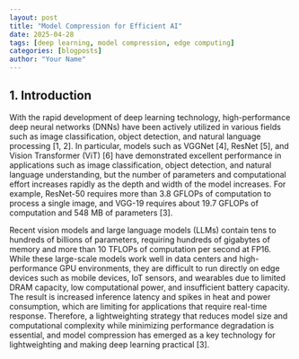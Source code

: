 ```yaml
---
layout: post
title: "Model Compression for Efficient AI"
date: 2025-04-28
tags: [deep learning, model compression, edge computing]
categories: [blogposts]
author: "Your Name"
---
```


## 1. Introduction

With the rapid development of deep learning technology, high-performance deep neural networks (DNNs) have been actively utilized in various fields such as image classification, object detection, and natural language processing [1, 2]. In particular, models such as VGGNet [4], ResNet [5], and Vision Transformer (ViT) [6] have demonstrated excellent performance in applications such as image classification, object detection, and natural language understanding, but the number of parameters and computational effort increases rapidly as the depth and width of the model increases. For example, ResNet-50 requires more than 3.8 GFLOPs of computation to process a single image, and VGG-19 requires about 19.7 GFLOPs of computation and 548 MB of parameters [3].

Recent vision models and large language models (LLMs) contain tens to hundreds of billions of parameters, requiring hundreds of gigabytes of memory and more than 10 TFLOPs of computation per second at FP16. While these large-scale models work well in data centers and high-performance GPU environments, they are difficult to run directly on edge devices such as mobile devices, IoT sensors, and wearables due to limited DRAM capacity, low computational power, and insufficient battery capacity. The result is increased inference latency and spikes in heat and power consumption, which are limiting for applications that require real-time response. Therefore, a lightweighting strategy that reduces model size and computational complexity while minimizing performance degradation is essential, and model compression has emerged as a key technology for lightweighting and making deep learning practical [3].

